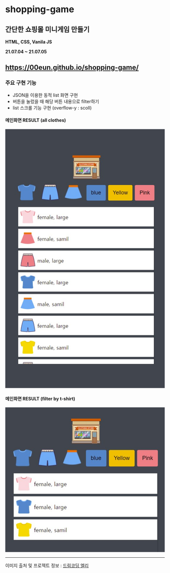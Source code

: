 # shopping-game

## 간단한 쇼핑몰 미니게임 만들기

**HTML, CSS, Vanila JS** 

**21.07.04 ~ 21.07.05**

https://00eun.github.io/shopping-game/
---



### 주요 구현 기능

- JSON을 이용한 동적 list 화면 구현
- 버튼을 눌렀을 때 해당 버튼 내용으로 filter하기
- list 스크롤 기능 구현 (overflow-y : scoll)


#### 메인화면 RESULT (all clothes)

![메인화면](img/readme_1.jpg)

#### 메인화면 RESULT (filter by t-shirt)

![필터이미지](img/readme_2.jpg)


---


이미지 출처 및 프로젝트 정보 : [드림코딩 엘리](https://academy.dream-coding.com)
